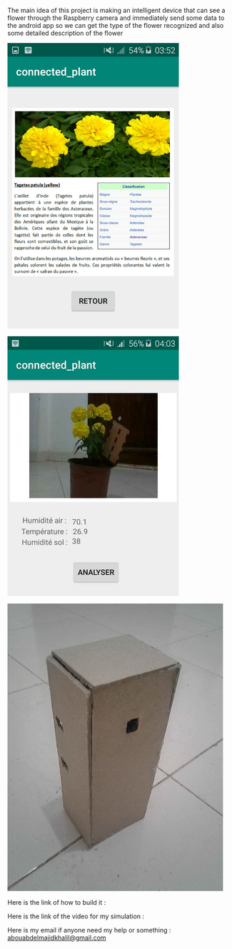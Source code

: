 The main idea of this project is making an intelligent device that can see a flower through the Raspberry camera and immediately send some data to the android app so we can get the type of the flower recognized and also some detailed description of the flower

![](/01.png)

![](/03.jpg)

![](/02.jpg)

Here is the link of how to build it : 

Here is the link of the video for my simulation :

Here is my email if anyone need my help or something : abouabdelmajidkhalil@gmail.com

